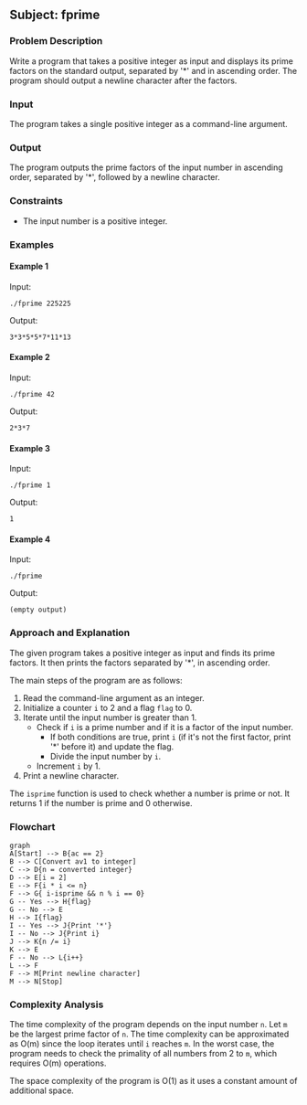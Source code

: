 ## Subject: fprime

### Problem Description

Write a program that takes a positive integer as input and displays its prime factors on the standard output, separated by '*' and in ascending order. The program should output a newline character after the factors.

### Input

The program takes a single positive integer as a command-line argument.

### Output

The program outputs the prime factors of the input number in ascending order, separated by '*', followed by a newline character.

### Constraints

- The input number is a positive integer.

### Examples

#### Example 1

Input:
```
./fprime 225225
```

Output:
```
3*3*5*5*7*11*13
```

#### Example 2

Input:
```
./fprime 42
```

Output:
```
2*3*7
```

#### Example 3

Input:
```
./fprime 1
```

Output:
```
1
```

#### Example 4

Input:
```
./fprime
```

Output:
```
(empty output)
```

### Approach and Explanation

The given program takes a positive integer as input and finds its prime factors. It then prints the factors separated by '*', in ascending order.

The main steps of the program are as follows:

1. Read the command-line argument as an integer.
2. Initialize a counter `i` to 2 and a flag `flag` to 0.
3. Iterate until the input number is greater than 1.
   - Check if `i` is a prime number and if it is a factor of the input number.
     - If both conditions are true, print `i` (if it's not the first factor, print '*' before it) and update the flag.
     - Divide the input number by `i`.
   - Increment `i` by 1.
4. Print a newline character.

The `isprime` function is used to check whether a number is prime or not. It returns 1 if the number is prime and 0 otherwise.

### Flowchart

```mermaid
graph
A[Start] --> B{ac == 2}
B --> C[Convert av1 to integer]
C --> D{n = converted integer}
D --> E[i = 2]
E --> F{i * i <= n}
F --> G{ i-isprime && n % i == 0}
G -- Yes --> H{flag}
G -- No --> E
H --> I{flag}
I -- Yes --> J{Print '*'}
I -- No --> J{Print i}
J --> K{n /= i}
K --> E
F -- No --> L{i++}
L --> F
F --> M[Print newline character]
M --> N[Stop]
```

### Complexity Analysis

The time complexity of the program depends on the input number `n`. Let `m` be the largest prime factor of `n`. The time complexity can be approximated as O(m) since the loop iterates until `i` reaches `m`. In the worst case, the program needs to check the primality of all numbers from 2 to `m`, which requires O(m) operations.

The space complexity of the program is O(1) as it uses a constant amount of additional space.
